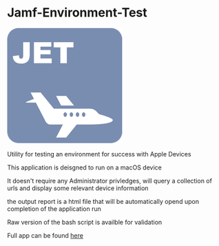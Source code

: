 # Jamf-Environment-Test
![Jet Logo](/images/Jet_Icon.png)

Utility for testing an environment for success with Apple Devices


This application is deisgned to run on a macOS device

It doesn't require any Administrator privledges, will query a collection of urls and display some relevant device information

the output report is a html file that will be automatically opend upon completion of the application run

Raw version of the bash script is availble for validation

Full app can be found [here](https://github.com/jamf/Jamf-Environment-Test/releases/latest)
